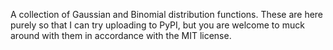 A collection of Gaussian and Binomial distribution functions. These are here purely so that I can try uploading to PyPI, but you are welcome to muck around with them in accordance with the MIT license.